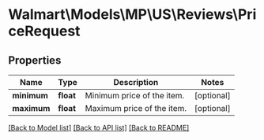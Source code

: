# Walmart\Models\MP\US\Reviews\PriceRequest

## Properties

Name | Type | Description | Notes
------------ | ------------- | ------------- | -------------
**minimum** | **float** | Minimum price of the item. | [optional]
**maximum** | **float** | Maximum price of the item. | [optional]


[[Back to Model list]](./) [[Back to API list]](../../../../../README.md#supported-apis) [[Back to README]](../../../../../README.md)
